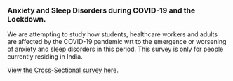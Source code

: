 ### Anxiety and Sleep Disorders during COVID-19 and the Lockdown. 


We are attempting to study how students, healthcare workers and adults are affected by the COVID-19 pandemic wrt to the emergence or worsening of anxiety and sleep disorders in this period. This survey is only for people currently residing in India.

[View the Cross-Sectional survey here.](https://docs.google.com/forms/d/e/1FAIpQLSdVPvwLUbPVP9MLLnWh8fXDXI0of2ekBaeYU2u8cJKjDLIpYw/viewform?usp=sf_link)

